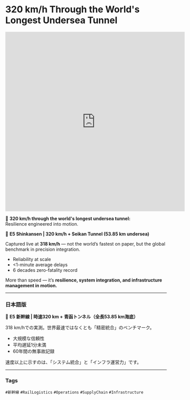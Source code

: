 # 320 km/h Through the World's Longest Undersea Tunnel

<iframe 
  src="https://www.youtube.com/embed/_F3YILkvrGM" 
  width="560" 
  height="560" 
  style="aspect-ratio: 9/16;" 
  frameborder="0" 
  allowfullscreen>
</iframe>

🌊 **320 km/h through the world's longest undersea tunnel:**  
Resilience engineered into motion.  

🚄 **E5 Shinkansen | 320 km/h + Seikan Tunnel (53.85 km undersea)**  

Captured live at **318 km/h** — not the world’s fastest on paper, but the global benchmark in precision integration.  

- Reliability at scale  
- <1-minute average delays  
- 6 decades zero-fatality record  

More than speed — it’s **resilience, system integration, and infrastructure management in motion.**

---

### 日本語版  

🚄 **E5 新幹線 | 時速320 km + 青函トンネル（全長53.85 km海底）**  

318 km/hでの実測。世界最速ではなくとも「精密統合」のベンチマーク。  

- 大規模な信頼性  
- 平均遅延1分未満  
- 60年間の無事故記録  

速度以上に示すのは、「システム統合」と「インフラ運営力」です。  

---

### Tags  
`#新幹線` `#RailLogistics` `#Operations` `#SupplyChain` `#Infrastructure`
